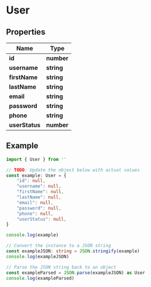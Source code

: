
# User


## Properties

Name | Type
------------ | -------------
**id** | **number**
**username** | **string**
**firstName** | **string**
**lastName** | **string**
**email** | **string**
**password** | **string**
**phone** | **string**
**userStatus** | **number**

## Example

```typescript
import { User } from ''

// TODO: Update the object below with actual values
const example: User = {
    "id": null,
    "username": null,
    "firstName": null,
    "lastName": null,
    "email": null,
    "password": null,
    "phone": null,
    "userStatus": null,
}

console.log(example)

// Convert the instance to a JSON string
const exampleJSON: string = JSON.stringify(example)
console.log(exampleJSON)

// Parse the JSON string back to an object
const exampleParsed = JSON.parse(exampleJSON) as User
console.log(exampleParsed)
```


